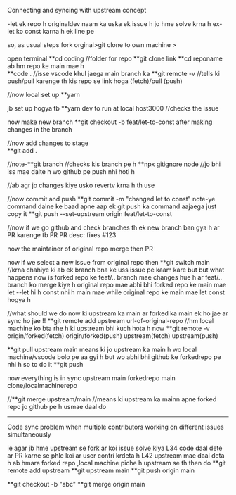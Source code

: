 Connecting and syncing with upstream concept

-let ek repo h originaldev naam ka 
uska ek issue h jo hme solve krna h
ex-
let ko const karna h ek line pe  

so, as usual steps
fork orginal>git clone to own machine > 

open terminal
**cd coding //folder for repo 
**git clone link
**cd reponame
ab hm repo ke main mae h  
**code . //isse vscode khul jaega main branch ka 
**git remote -v 
//tells ki push/pull karenge th kis repo se link hoga
(fetch)/pull
(push)

//now local set up
**yarn 

jb set up hogya tb 
**yarn dev 
to run at local host3000
//checks the issue 

now make new branch 
**git checkout -b feat/let-to-const 
after making changes in the branch 

//now add changes to stage  
**git add .

//note-**git branch //checks kis branch pe h 
       **npx gitignore node //jo bhi iss mae dalte h wo github pe push nhi hoti h 


//ab agr jo changes kiye usko revertv krna h th use

//now commit and push
**git commit -m "changed let to const"
note-ye command dalne ke baad apne aap ek git push ka command aajaega just copy it
**git push --set-upstream origin feat/let-to-const

//now if we go github and check branches th ek new branch ban gya h ar PR karenge tb
PR 
PR desc: fixes #123

now the maintainer of original repo merge then PR

now if we select a new issue from original repo
then 
**git switch main
//krna chahiye ki ab ek  branch bna ke uss issue pe kaam kare but but 
what happens now is forked repo ke feat/.. branch mae changes hue h ar feat/.. branch ko merge kiye h original repo mae 
abhi bhi forked repo ke main mae let --let hi h const nhi h main mae 
while original repo ke main mae let const hogya h 

//what should we do now ki upstream ka main ar forked ka main ek ho jae ar sync ho jae !!
**git remote add upstream url-of-original-repo
//hm local machine ko bta rhe h ki upstream bhi kuch hota h 
now
**git remote -v
origin/forked(fetch)
origin/forked(push)
upstream(fetch)
upstream(push)

**git pull upstream main
means ki jo upstream ka main h wo local machine/vscode bolo pe aa gyi h but wo abhi bhi github ke forkedrepo pe nhi h so to do it 
**git push 

now everything is in sync 
upstream main
forkedrepo main
clone/localmachinerepo

//**git merge upstream/main //means ki upstream ka mainn apne forked repo jo github pe h usmae daal do



------------------------------
Code sync problem when multiple contributors working on different issues simultaneously

ie agar jb hme upstream se fork ar koi issue solve kiya L34 code daal dete ar PR karne se phle koi ar user contri krdeta h L42 upstream mae daal deta h 
ab hmara forked repo ,local machine piche h upstream se th then do 
**git remote add upstream <url of original repo>
**git upstream main
**git push origin main

**git checkout -b "abc"
**git merge origin main 

 














